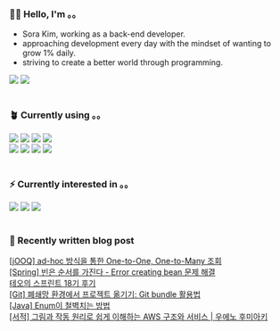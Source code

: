 <h3>👩🏻 Hello, I'm 。。</h3>
<ul>
 <li>Sora Kim, working as a back-end developer.</li>
 <li>approaching development every day with the mindset of wanting to grow 1% daily.</li>
 <li>striving to create a better world through programming.</li>
</ul>
<div>
 <a href="https://justsora.tistory.com/" target="_blank"><img src="https://img.shields.io/badge/Tistory-000000?style=for-the-badge&amp;logo=Tistory&amp;logoColor=white"></a> <a href="mailto:itsyoursora@gmail.com" target="_blank"><img src="https://img.shields.io/badge/Gmail-EA4335?style=for-the-badge&amp;logo=Gmail&amp;logoColor=white"></a>
</div>
<br>
<h3>🪴 Currently using 。。</h3>
<div>
 <img src="https://img.shields.io/badge/java-007396?style=for-the-badge&amp;logo=java&amp;logoColor=white"> <img src="https://img.shields.io/badge/spring-6DB33F?style=for-the-badge&amp;logo=spring&amp;logoColor=white"> <img src="https://img.shields.io/badge/springboot-6DB33F?style=for-the-badge&amp;logo=springboot&amp;logoColor=white"> <img src="https://img.shields.io/badge/php-777BB4?style=for-the-badge&amp;logo=php&amp;logoColor=white">
 <br><img src="https://img.shields.io/badge/postgresql-4169E1?style=for-the-badge&amp;logo=postgresql&amp;logoColor=white"> <img src="https://img.shields.io/badge/mariaDB-003545?style=for-the-badge&amp;logo=mariaDB&amp;logoColor=white"> <img src="https://img.shields.io/badge/jOOQ-black?style=for-the-badge"> <img src="https://img.shields.io/badge/amazonaws-232F3E?style=for-the-badge&amp;logo=amazonaws&amp;logoColor=white">
 <br>
</div>
<br>
<h3>⚡️ Currently interested in 。。</h3>
<div>
 <img src="https://img.shields.io/badge/junit5-25A162?style=for-the-badge&amp;logo=junit5;logoColor=white"> <img src="https://img.shields.io/badge/docker-2496ED?style=for-the-badge&amp;logo=docker&amp;logoColor=white"> <img src="https://img.shields.io/badge/jenkins-D24939?style=for-the-badge&amp;logo=jenkins&amp;logoColor=white">
</div>
<br>
<h3>🐾 Recently written blog post</h3>
<div id="recent-posts">
 <a href="https://justsora.tistory.com/182">[jOOQ] ad-hoc 방식을 통한 One-to-One, One-to-Many 조회</a>
 <br><a href="https://justsora.tistory.com/181">[Spring] 빈은 순서를 가진다 - Error creating bean 문제 해결</a>
 <br><a href="https://justsora.tistory.com/180">테오의 스프린트 18기 후기</a>
 <br><a href="https://justsora.tistory.com/179">[Git] 폐쇄망 환경에서 프로젝트 옮기기: Git bundle 활용법</a>
 <br><a href="https://justsora.tistory.com/178">[Java] Enum이 철벽치는 방법</a>
 <br><a href="https://justsora.tistory.com/177">[서적] 그림과 작동 원리로 쉽게 이해하는 AWS 구조와 서비스 | 우에노 후미아키</a>
 <br>
</div>